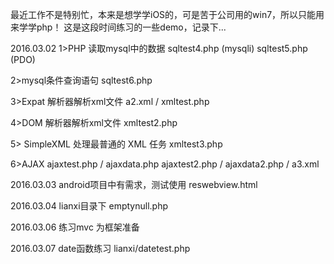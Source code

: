 最近工作不是特别忙，本来是想学学iOS的，可是苦于公司用的win7，所以只能用来学学php！
这是这段时间练习的一些demo，记录下...

2016.03.02
1>PHP 读取mysql中的数据 
sqltest4.php (mysqli)
sqltest5.php (PDO)

2>mysql条件查询语句
sqltest6.php 

3>Expat 解析器解析xml文件
a2.xml / xmltest.php

4>DOM 解析器解析xml文件
xmltest2.php

5> SimpleXML 处理最普通的 XML 任务
xmltest3.php

6>AJAX
ajaxtest.php / ajaxdata.php
ajaxtest2.php / ajaxdata2.php / a3.xml


2016.03.03
android项目中有需求，测试使用
reswebview.html

2016.03.04
lianxi目录下 emptynull.php

2016.03.06
练习mvc 为框架准备

2016.03.07
date函数练习
lianxi/datetest.php

